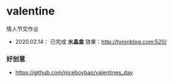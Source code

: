 # valentine
情人节交作业

- 2020.02.14： 已完成 **水晶盒** 效果：http://tyronblog.com:520/

### 好创意
- https://github.com/niceboybao/valentines_day
